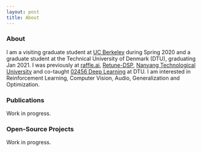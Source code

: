 ```yaml
---
layout: post
title: About
---
```


### About

I am a visiting graduate student at [UC Berkeley](https://www.berkeley.edu/) during Spring 2020 and a graduate student at the Technical University of Denmark (DTU), graduating Jan 2021. I was previously at [raffle.ai](https://www.raffle.ai/), [Retune-DSP](https://www.retune-dsp.com/), [Nanyang Technological University](https://www.ntu.edu.sg/Pages/home.aspx) and co-taught [02456 Deep Learning](https://github.com/DeepLearningDTU/02456-deep-learning-with-PyTorch) at DTU. I am interested in Reinforcement Learning, Computer Vision, Audio, Generalization and Optimization.


### Publications

Work in progress.


### Open-Source Projects

Work in progress.
